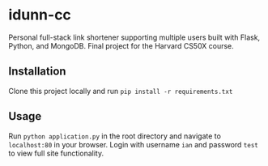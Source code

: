 # idunn-cc
Personal full-stack link shortener supporting multiple users built with Flask, Python, and MongoDB. Final project for the Harvard CS50X course.

## Installation
Clone this project locally and run `pip install -r requirements.txt`

## Usage
Run `python application.py` in the root directory and navigate to `localhost:80` in your browser. Login with username `ian` and password `test` to view full site functionality.
